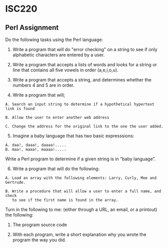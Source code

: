 # ISC220
## Perl Assignment

Do the following tasks using the Perl language:

  1. Write a program that will do "error checking" on a string to see if only alphabetic characters are entered by a user.

  2. Write a program that accepts a lists of words and looks for a string or line that
     contains all five vowels  in order (a,e,i,o,u).

  3. Write a program that accepts a string, and determines whether the numbers
     4 and 5 are in order.

  4. Write a program that will;

    A. Search an input string to determine if a hypothetical hypertext link is found
    
    B. Allow the user to enter another web address

    C. Change the address for the original link to the one the user added.

  5) Imagine a baby language that has two basic expresssions:

    A. daa!, daaa!, daaaa!.....
    B. maa!, maaa!, maaaa!.....

Write a Perl program to determine if a given string is in “baby language”.

  6. Write a program that will do the following:

    A. Load an array with the following elements: Larry, Curly, Moe and Gertrude.
    
    B. Write a procedure that will allow a user to enter a full name, and check
       to see if the first name is found in the array.

Turn in the following to me: (either through a URL, an email, or a printout) the following:

  1. The program source code

  2. With each program, write a short explanation why you wrote the program the way you did.
